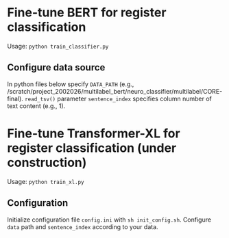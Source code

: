 # Fine-tune BERT for register classification

Usage: `python train_classifier.py`

## Configure data source

In python files below specify `DATA_PATH` (e.g., /scratch/project_2002026/multilabel_bert/neuro_classifier/multilabel/CORE-final). `read_tsv()` parameter `sentence_index` specifies column number of text content (e.g., 1).


# Fine-tune Transformer-XL for register classification (under construction)

Usage: `python train_xl.py`

## Configuration

Initialize configuration file `config.ini` with `sh init_config.sh`. Configure `data` path and `sentence_index` according to your data.
